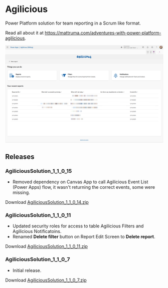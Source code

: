# Agilicious
Power Platform solution for team reporting in a Scrum like format.

Read all about it at https://mattruma.com/adventures-with-power-platform-agilicious.

![Home Screen](Figure2.png)

## Releases

### AgiliciousSolution_1_1_0_15

- Removed dependency on Canvas App to call Agilicious Event List (Power Apps) flow, it wasn't returning the correct events, some were missing.

Download [AgiliciousSolution_1_1_0_14.zip](AgiliciousSolution_1_1_0_14.zip)

### AgiliciousSolution_1_1_0_11

- Updated security roles for access to table Agilicious Filters and Agilicious Notificatoins.
- Renamed **Delete filter** button on Report Edit Screen to **Delete report**.

Download [AgiliciousSolution_1_1_0_11.zip](AgiliciousSolution_1_1_0_11.zip)

### AgiliciousSolution_1_1_0_7

- Initial release.

Download [AgiliciousSolution_1_1_0_7.zip](AgiliciousSolution_1_1_0_7.zip)
